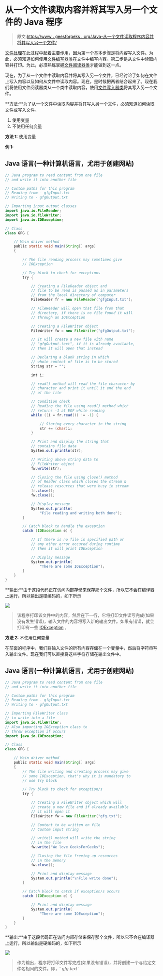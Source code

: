 # 从一个文件读取内容并将其写入另一个文件的 Java 程序

> 原文:[https://www . geesforgeks . org/Java-从一个文件读取程序内容并将其写入另一个文件/](https://www.geeksforgeeks.org/java-program-to-read-content-from-one-file-and-write-it-into-another-file/)

[文件处理](https://www.geeksforgeeks.org/file-handling-java-using-filewriter-filereader/)在此过程中起着主要作用，因为第一个基本步骤是将内容写入文件。为此，必须知道如何使用[文件编写器类](https://www.geeksforgeeks.org/filewriter-class-in-java/)在文件中编写内容。第二步是从文件中读取内容并打印。为此，必须熟练掌握[文件阅读器类](https://www.geeksforgeeks.org/different-ways-reading-text-file-java/)才能做到这一点。

现在，为了从一个文件中读取内容并将其写入另一个文件，已经讨论了如何在文件上写入内容以及如何从文件中读取内容。现在，是时候把两者结合起来了。现在我们将使用文件阅读器类从一个类中读取内容，使用[文件写入器类](https://www.geeksforgeeks.org/filewriter-class-in-java/)将其写入另一个文件。

**方法:**为了从一个文件中读取内容并将其写入另一个文件，必须知道如何读取文件或写入文件。

1.  使用变量
2.  不使用任何变量

**方法 1:** 使用变量

**例 1:**

## Java 语言(一种计算机语言，尤用于创建网站)

```java
// Java program to read content from one file
// and write it into another file

// Custom paths for this program 
// Reading from - gfgInput.txt
// Writing to - gfgOutput.txt

// Importing input output classes
import java.io.FileReader;
import java.io.FileWriter;
import java.io.IOException;

// Class
class GFG {

    // Main driver method
    public static void main(String[] args)
    {

        // The file reading process may sometimes give
        // IOException

        // Try block to check for exceptions
        try {

            // Creating a FileReader object and
            // file to be read is passed as in parameters
            // from the local directory of computer
            FileReader fr = new FileReader("gfgInput.txt");

            // FileReader will open that file from that
            // directory, if there is no file found it will
            // through an IOException

            // Creating a FileWriter object
            FileWriter fw = new FileWriter("gfgOutput.txt");

            // It will create a new file with name
            // "gfgOutput.text", if it is already available,
            // then it will open that instead

            // Declaring a blank string in which
            // whole content of file is to be stored
            String str = "";

            int i;

            // read() method will read the file character by
            // character and print it until it end the end
            // of the file

            // Condition check
            // Reading the file using read() method which
            // returns -1 at EOF while reading
            while ((i = fr.read()) != -1) {

                // Storing every character in the string
                str += (char)i;
            }

            // Print and display the string that
            // contains file data
            System.out.println(str);

            // Writing above string data to
            // FileWriter object
            fw.write(str);

            // Closing the file using close() method
            // of Reader class which closes the stream &
            // release resources that were busy in stream
            fr.close();
            fw.close();

            // Display message
            System.out.println(
                "File reading and writing both done");
        }

        // Catch block to handle the exception
        catch (IOException e) {

            // If there is no file in specified path or
            // any other error occured during runtime
            // then it will print IOException

            // Display message
            System.out.println(
                "There are some IOException");
        }
    }
}
```

**输出:**由于这段代码正在访问内部存储来保存那个文件，所以它不会在编译器上运行，所以输出是硬编码的，如下所示

![](img/c15ee98abba90db8ba02c906ace5280e.png)

> 该程序打印该文件中的内容，然后在下一行，它将打印文件读写完成(如果没有发生错误)，输入文件的内容将写入新的输出文件。如果有错误，就会打印有一些 [IOException](https://www.geeksforgeeks.org/scanner-ioexception-method-in-java-with-examples/) 。

**方法 2:** 不使用任何变量

在前面的程序中，我们将输入文件的所有内容存储在一个变量中，然后将字符串写入输出文件。现在我们可以直接将这些字符存储在输出文件中。

## Java 语言(一种计算机语言，尤用于创建网站)

```java
// Java program to read content from one file
// and write it into another file

// Custom paths for this program
// Reading from - gfgInput.txt
// Writing to - gfgOutput.txt

// Importing FileWriter class
// to write into a file
import java.io.FileWriter;
// Also importing IOException class to
// throw exception if occurs
import java.io.IOException;

// Class
class GFG {

    // Main driver method
    public static void main(String[] args)
    {
        // The file writing and creating process may give
        // some IOException, that's why it is mandatory to
        // use try block

        // Try block to check for exception/s
        try {

            // Creating a FileWriter object which will
            // create a new file and if already available
            // it will open it
            FileWriter fw = new FileWriter("gfg.txt");

            // Content to be written on file
            // Custom input string

            // write() method will write the string
            // in the file
            fw.write("We love GeeksForGeeks");

            // Closing the file freeing up resources
            // in the memory
            fw.close();

            // Print and display message
            System.out.println("\nFile write done");
        }

        // Catch block to catch if exception/s occurs
        catch (IOException e) {

            // Print and display message
            System.out.println(
                "There are some IOException");
        }
    }
}
```

**输出:**由于这段代码正在访问内部存储来保存那个文件，所以它不会在编译器上运行，所以输出是硬编码的，如下所示

![](img/b77f76d8d8ccd51a3c083fc78ba3a570.png)

> 作为输出，程序将打印文件写完成(如果没有错误)，并将创建一个与给定文件名相同的文件，即，' *gfg.text'*